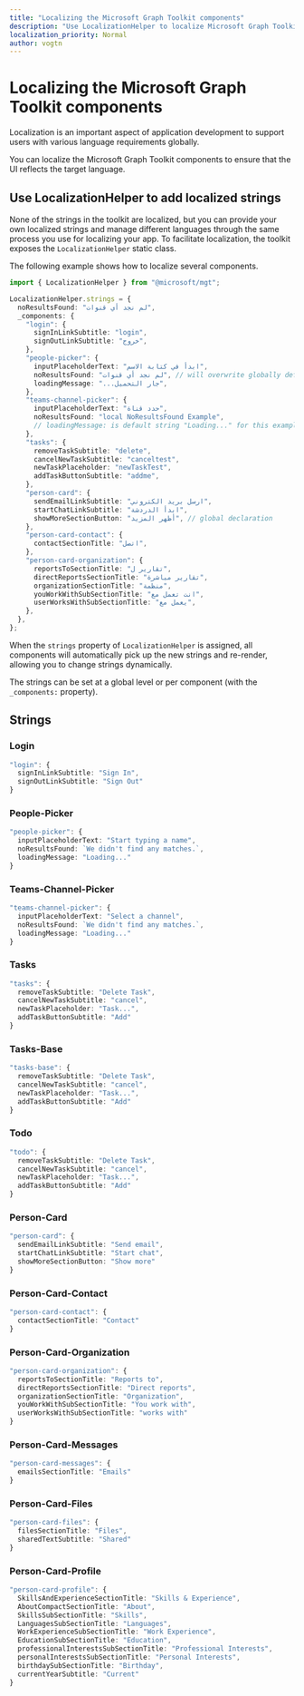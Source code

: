 ```yaml
---
title: "Localizing the Microsoft Graph Toolkit components"
description: "Use LocalizationHelper to localize Microsoft Graph Toolkit components."
localization_priority: Normal
author: vogtn
---
```


# Localizing the Microsoft Graph Toolkit components

Localization is an important aspect of application development to support users with various language requirements globally.

You can localize the Microsoft Graph Toolkit components to ensure that the UI reflects the target language.

## Use LocalizationHelper to add localized strings

None of the strings in the toolkit are localized, but you can provide your own localized strings and manage different languages through the same process you use for localizing your app. To facilitate localization, the toolkit exposes the `LocalizationHelper` static class.

The following example shows how to localize several components.

```ts
import { LocalizationHelper } from "@microsoft/mgt";

LocalizationHelper.strings = {
  noResultsFound: "لم نجد أي قنوات",
  _components: {
    "login": {
      signInLinkSubtitle: "login",
      signOutLinkSubtitle: "خروج",
    },
    "people-picker": {
      inputPlaceholderText: "ابدأ في كتابة الاسم",
      noResultsFound: "لم نجد أي قنوات", // will overwrite globally defined noResultsFound in people-picker component
      loadingMessage: "...جار التحميل",
    },
    "teams-channel-picker": {
      inputPlaceholderText: "حدد قناة",
      noResultsFound: "local NoResultsFound Example",
      // loadingMessage: is default string "Loading..." for this example since not defined globally or locally
    },
    "tasks": {
      removeTaskSubtitle: "delete",
      cancelNewTaskSubtitle: "canceltest",
      newTaskPlaceholder: "newTaskTest",
      addTaskButtonSubtitle: "addme",
    },
    "person-card": {
      sendEmailLinkSubtitle: "ارسل بريد الكتروني",
      startChatLinkSubtitle: "ابدأ الدردشة",
      showMoreSectionButton: "أظهر المزيد", // global declaration
    },
    "person-card-contact": {
      contactSectionTitle: "اتصل",
    },
    "person-card-organization": {
      reportsToSectionTitle: "تقارير ل",
      directReportsSectionTitle: "تقارير مباشرة",
      organizationSectionTitle: "منظمة",
      youWorkWithSubSectionTitle: "انت تعمل مع",
      userWorksWithSubSectionTitle: "يعمل مع",
    },
  },
};
```

When the `strings` property of `LocalizationHelper` is assigned, all components will automatically pick up the new strings and re-render, allowing you to change strings dynamically. 

The strings can be set at a global level or per component (with the `_components:` property).

## Strings

### Login

```ts
"login": {
  signInLinkSubtitle: "Sign In",
  signOutLinkSubtitle: "Sign Out"
}
```

### People-Picker

```ts
"people-picker": {
  inputPlaceholderText: "Start typing a name",
  noResultsFound: `We didn't find any matches.`,
  loadingMessage: "Loading..."
}
```

### Teams-Channel-Picker

```ts
"teams-channel-picker": {
  inputPlaceholderText: "Select a channel",
  noResultsFound: `We didn't find any matches.`,
  loadingMessage: "Loading..."
}
```

### Tasks

```ts
"tasks": {
  removeTaskSubtitle: "Delete Task",
  cancelNewTaskSubtitle: "cancel",
  newTaskPlaceholder: "Task...",
  addTaskButtonSubtitle: "Add"
}
```

### Tasks-Base

```ts
"tasks-base": {
  removeTaskSubtitle: "Delete Task",
  cancelNewTaskSubtitle: "cancel",
  newTaskPlaceholder: "Task...",
  addTaskButtonSubtitle: "Add"
}
```

### Todo

```ts
"todo": {
  removeTaskSubtitle: "Delete Task",
  cancelNewTaskSubtitle: "cancel",
  newTaskPlaceholder: "Task...",
  addTaskButtonSubtitle: "Add"
}
```

### Person-Card

```ts
"person-card": {
  sendEmailLinkSubtitle: "Send email",
  startChatLinkSubtitle: "Start chat",
  showMoreSectionButton: "Show more"
}
```

### Person-Card-Contact

```ts
"person-card-contact": {
  contactSectionTitle: "Contact"
}
```

### Person-Card-Organization

```ts
"person-card-organization": {
  reportsToSectionTitle: "Reports to",
  directReportsSectionTitle: "Direct reports",
  organizationSectionTitle: "Organization",
  youWorkWithSubSectionTitle: "You work with",
  userWorksWithSubSectionTitle: "works with"
}
```

### Person-Card-Messages

```ts
"person-card-messages": {
  emailsSectionTitle: "Emails"
}
```

### Person-Card-Files

```ts
"person-card-files": {
  filesSectionTitle: "Files",
  sharedTextSubtitle: "Shared"
}
```

### Person-Card-Profile

```ts
"person-card-profile": {
  SkillsAndExperienceSectionTitle: "Skills & Experience",
  AboutCompactSectionTitle: "About",
  SkillsSubSectionTitle: "Skills",
  LanguagesSubSectionTitle: "Languages",
  WorkExperienceSubSectionTitle: "Work Experience",
  EducationSubSectionTitle: "Education",
  professionalInterestsSubSectionTitle: "Professional Interests",
  personalInterestsSubSectionTitle: "Personal Interests",
  birthdaySubSectionTitle: "Birthday",
  currentYearSubtitle: "Current"
}
```

